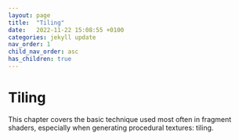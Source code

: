 ```yaml
---
layout: page
title:  "Tiling"
date:   2022-11-22 15:08:55 +0100
categories: jekyll update
nav_order: 1
child_nav_order: asc
has_children: true
---
```

# Tiling
This chapter covers the basic technique used most often in fragment shaders, especially when generating procedural textures: tiling.

<script type="text/javascript" src="https://rawgit.com/patriciogonzalezvivo/glslCanvas/master/dist/GlslCanvas.js"></script>

<div style="text-align:center" >
<canvas class="glslCanvas" data-fragment-url="..\shader_frags\tiling.frag" width="500" height="500"></canvas>
</div>